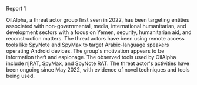
Report 1

OilAlpha, a threat actor group first seen in 2022, has been targeting entities associated with non-governmental, media, international humanitarian, and development sectors with a focus on Yemen, security, humanitarian aid, and reconstruction matters. The threat actors have been using remote access tools like SpyNote and SpyMax to target Arabic-language speakers operating Android devices. The group's motivation appears to be information theft and espionage. The observed tools used by OilAlpha include njRAT, SpyMax, and SpyNote RAT. The threat actor's activities have been ongoing since May 2022, with evidence of novel techniques and tools being used.


